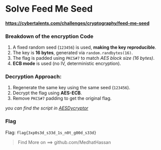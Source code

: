 # Solve Feed Me Seed
#### https://cybertalents.com/challenges/cryptography/feed-me-seed

### Breakdown of the encryption Code
1. A fixed random seed (`123456`) is used, **making the key reproducible**.
2. The key is **16 bytes**, generated via `random.randbytes(16)`.
3. The flag is padded using `PKCS#7` to match *AES block size (16 bytes)*.
4. **ECB mode** is used (no IV, deterministic encryption).

### Decryption Approach:
1. Regenerate the same key using the same seed (`123456`).
2. Decrypt the flag using **AES-ECB**.
3. Remove `PKCS#7` padding to get the original flag.

*you can find the script in [AESDycryptor](AESDycryptor.py)*

### Flag
Flag: `flag{3xp0s3d_s33d_1s_n0t_g00d_s33d}`

>Find More on ==> github.com/MedhatHassan